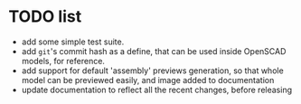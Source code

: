 # TODO list

* add some simple test suite.
* add `git`'s commit hash as a define, that can be used inside OpenSCAD models, for reference.
* add support for default 'assembly' previews generation, so that whole model can be previewed easily, and image added to documentation
* update documentation to reflect all the recent changes, before releasing
